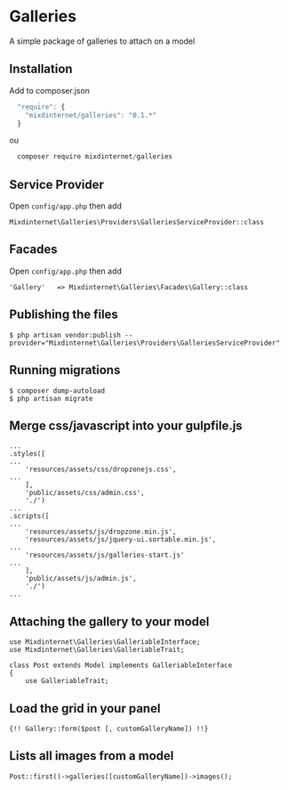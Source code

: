 # Galleries
A simple package of galleries to attach on a model

## Installation

Add to composer.json

```js
  "require": {
    "mixdinternet/galleries": "0.1.*"
  }
```

ou

```js
  composer require mixdinternet/galleries
```

## Service Provider

Open `config/app.php` then add

`Mixdinternet\Galleries\Providers\GalleriesServiceProvider::class`

## Facades

Open `config/app.php` then add

`'Gallery'   => Mixdinternet\Galleries\Facades\Gallery::class`

## Publishing the files

```
$ php artisan vendor:publish --provider="Mixdinternet\Galleries\Providers\GalleriesServiceProvider"
```

## Running migrations

```
$ composer dump-autoload
$ php artisan migrate
```

## Merge css/javascript into your gulpfile.js

```
...
.styles([
...
	'resources/assets/css/dropzonejs.css',
...
	],
	'public/assets/css/admin.css',
	'./')
...
.scripts([
...
	'resources/assets/js/dropzone.min.js',
	'resources/assets/js/jquery-ui.sortable.min.js',
...
    'resources/assets/js/galleries-start.js'
...
	],
    'public/assets/js/admin.js',
    './')
...    
```

## Attaching the gallery to your model

```
use Mixdinternet\Galleries\GalleriableInterface;
use Mixdinternet\Galleries\GalleriableTrait;

class Post extends Model implements GalleriableInterface
{
    use GalleriableTrait;
```

## Load the grid in your panel

```
{!! Gallery::form($post [, customGalleryName]) !!}
```

## Lists all images from a model

```
Post::first()->galleries([customGalleryName])->images();
```